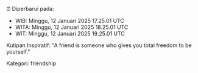 ⏰ Diperbarui pada:
- WIB: Minggu, 12 Januari 2025 17.25.01 UTC
- WITA: Minggu, 12 Januari 2025 18.25.01 UTC
- WIT: Minggu, 12 Januari 2025 19.25.01 UTC

Kutipan Inspiratif:
"A friend is someone who gives you total freedom to be yourself."


Kategori: friendship


